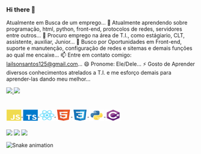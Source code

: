 

### Hi there 👋

Atualmente em Busca de um emprego...
🌱 Atualmente aprendendo sobre programação, html, python, front-end, protocolos de redes, servidores entre outros...
👯 Procuro emprego na área de T.I., como estágiario, CLT, assistente, auxiliar, Junior...
🤔 Busco por Oportunidades em Front-end, suporte e manutenção, configuração de redes e sitemas e demais funções ao qual me encaixe...
📫 Entre em contato comigo: lailsonsantos125@gmail.com...
😄 Pronome: Ele/Dele...
⚡ Gosto de Aprender diversos conhecimentos atrelados a T.I. e me esforço demais para aprender-las dando meu melhor...

<div>
  <a href="https://github.com/LailsonSantosEstudar">
  <img height="180cm" src="https://github-readme-stats.vercel.app/api?username=LailsonSantosEstudar&show_icons=true&theme=tokyonight&include_commits=true&count_private=true"/>
  <img height="180cm" src="https://github-readme-stats.vercel.app/api/top-langs/?username=LailsonSantosEstudar&layout=donut&langs_count=16&theme=tokyonight"/>
    
</div>

###

<div>
  <div style="display: inline_block"><br>
  <img align="center" alt="Rafa-Js" height="30" width="40" src="https://raw.githubusercontent.com/devicons/devicon/master/icons/javascript/javascript-plain.svg">
  <img align="center" alt="Rafa-Ts" height="30" width="40" src="https://raw.githubusercontent.com/devicons/devicon/master/icons/typescript/typescript-plain.svg">
  <img align="center" alt="Rafa-React" height="30" width="40" src="https://raw.githubusercontent.com/devicons/devicon/master/icons/react/react-original.svg">
  <img align="center" alt="Rafa-HTML" height="30" width="40" src="https://raw.githubusercontent.com/devicons/devicon/master/icons/html5/html5-original.svg">
  <img align="center" alt="Rafa-CSS" height="30" width="40" src="https://raw.githubusercontent.com/devicons/devicon/master/icons/css3/css3-original.svg">
  <img align="center" alt="Rafa-Python" height="30" width="40" src="https://raw.githubusercontent.com/devicons/devicon/master/icons/python/python-original.svg">
  <img align="center" alt="Rafa-Csharp" height="30" width="40" src="https://raw.githubusercontent.com/devicons/devicon/master/icons/csharp/csharp-original.svg">
</div>

###

<div> 
  <a href="https://instagram.com/san.lai___?igsh=MzRlODBiNWFlZA==" target="_blank"><img src="https://img.shields.io/badge/-Instagram-%23E4405F?style=for-the-badge&logo=instagram&logoColor=white" target="_blank"></a>
 <a href = "lailsonsantos125@gmail.com"><img src="https://img.shields.io/badge/-Gmail-%23333?style=for-the-badge&logo=gmail&logoColor=white" target="_blank"></a>
 <a href="https://www.linkedin.com/in/francisco-lailson-9090521782018/" target="_blank"><img src="https://img.shields.io/badge/-LinkedIn-%230077B5?style=for-the-badge&logo=linkedin&logoColor=white" target="_blank"></a> 
  
</div>

![Snake animation](https://github.com/LailsonSantosEstudar/LailsonSantosEstudar/actions/workflows/cobrinha.yml/badge.svg(https://github.com/LailsonSantosEstudar/LailsonSantosEstudar/actions/workflows/cobrinha.yml).svg)
